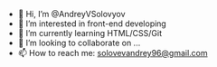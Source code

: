 - 👋 Hi, I’m @AndreyVSolovyov
- 👀 I’m interested in front-end developing
- 🌱 I’m currently learning HTML/CSS/Git
- 💞️ I’m looking to collaborate on ...
- 📫 How to reach me: solovevandrey96@gmail.com

<!---
AndreyVSolovyov/AndreyVSolovyov is a ✨ special ✨ repository because its `README.md` (this file) appears on your GitHub profile.
You can click the Preview link to take a look at your changes.
--->
